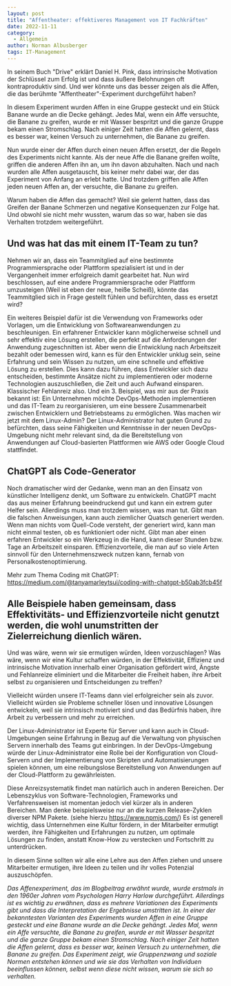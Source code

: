 ```yaml
---
layout: post
title: "Affentheater: effektiveres Management von IT Fachkräften"
date: 2022-11-11
category:
  - Allgemein
author: Norman Albusberger
tags: IT-Management 
---
```


In seinem Buch "Drive" erklärt Daniel H. Pink, dass intrinsische Motivation der Schlüssel zum Erfolg ist und dass äußere Belohnungen oft kontraproduktiv sind. Und wer könnte uns das besser zeigen als die Affen, die das berühmte "Affentheater"-Experiment durchgeführt haben?

In diesem Experiment wurden Affen in eine Gruppe gesteckt und ein Stück Banane wurde an die Decke gehängt. Jedes Mal, wenn ein Affe versuchte, die Banane zu greifen, wurde er mit Wasser bespritzt und die ganze Gruppe bekam einen Stromschlag. Nach einiger Zeit hatten die Affen gelernt, dass es besser war, keinen Versuch zu unternehmen, die Banane zu greifen.

Nun wurde einer der Affen durch einen neuen Affen ersetzt, der die Regeln des Experiments nicht kannte. Als der neue Affe die Banane greifen wollte, griffen die anderen Affen ihn an, um ihn davon abzuhalten. Nach und nach wurden alle Affen ausgetauscht, bis keiner mehr dabei war, der das Experiment von Anfang an erlebt hatte. Und trotzdem griffen alle Affen jeden neuen Affen an, der versuchte, die Banane zu greifen.

Warum haben die Affen das gemacht? Weil sie gelernt hatten, dass das Greifen der Banane Schmerzen und negative Konsequenzen zur Folge hat. Und obwohl sie nicht mehr wussten, warum das so war, haben sie das Verhalten trotzdem weitergeführt.

## Und was hat das mit einem IT-Team zu tun?

Nehmen wir an, dass ein Teammitglied auf eine bestimmte Programmiersprache oder Plattform spezialisiert ist und in der Vergangenheit immer erfolgreich damit gearbeitet hat. 
Nun wird beschlossen, auf eine andere Programmiersprache oder Plattform umzusteigen (Weil ist eben der neue, heiße Scheiß), könnte das Teammitglied sich in Frage gestellt fühlen und befürchten, dass es ersetzt wird?

Ein weiteres Beispiel dafür ist die Verwendung von Frameworks oder Vorlagen, um die Entwicklung von Softwareanwendungen zu beschleunigen.
Ein erfahrener Entwickler kann möglicherweise schnell und sehr effektiv eine Lösung erstellen, die perfekt auf die Anforderungen der Anwendung zugeschnitten ist. Aber wenn die Entwicklung nach Arbeitszeit bezahlt oder bemessen wird, kann es für den Entwickler unklug sein, seine Erfahrung und sein Wissen zu nutzen, um eine schnelle und effektive Lösung zu erstellen.
Dies kann dazu führen, dass Entwickler sich dazu entscheiden, bestimmte Ansätze nicht zu implementieren oder moderne Technologien auszuschließen, die Zeit und auch Aufwand einsparen. Klassischer Fehlanreiz also.
Und ein 3. Beispiel, was mir aus der Praxis bekannt ist: Ein Unternehmen möchte DevOps-Methoden implementieren und das IT-Team zu reorganisieren, um eine bessere Zusammenarbeit zwischen Entwicklern und Betriebsteams zu ermöglichen. Was machen wir jetzt mit dem Linux-Admin?
Der Linux-Administrator hat guten Grund zu befürchten, dass seine Fähigkeiten und Kenntnisse in der neuen DevOps-Umgebung nicht mehr relevant sind, da die Bereitstellung von Anwendungen auf Cloud-basierten Plattformen wie AWS oder Google Cloud stattfindet.

## ChatGPT als Code-Generator
Noch dramatischer wird der Gedanke, wenn man an den Einsatz von künstlicher Intelligenz denkt, um Software zu entwickeln. ChatGPT macht das aus meiner Erfahrung beeindruckend gut und kann ein extrem guter Helfer sein.
Allerdings muss man trotzdem wissen, was man tut. Gibt man die falschen Anweisungen, kann auch ziemlicher Quatsch generiert werden. Wenn man nichts vom Quell-Code versteht, der generiert wird, kann man nicht einmal testen, ob es funktioniert oder nicht. Gibt man aber einen erfahren Entwickler so ein Werkzeug in die Hand,
kann dieser Stunden bzw. Tage an Arbeitszeit einsparen. Effizienzvorteile, die man auf so viele Arten sinnvoll für den Unternehmenszweck nutzen kann, fernab von Personalkostenoptimierung. 

Mehr zum Thema Coding mit ChatGPT: https://medium.com/@tanyamarleytsui/coding-with-chatgpt-b50ab3fcb45f

## Alle Beispiele haben gemeinsam, dass Effektivitäts- und Effizienzvorteile nicht genutzt werden, die wohl unumstritten der Zielerreichung dienlich wären.

Und was wäre, wenn wir sie ermutigen würden, Ideen vorzuschlagen? Was wäre, wenn wir eine Kultur schaffen würden, in der Effektivität, Effizienz und intrinsische Motivation innerhalb einer Organisation gefördert wird, Ängste und Fehlanreize eliminiert und die Mitarbeiter die Freiheit haben, ihre Arbeit selbst zu organisieren und Entscheidungen zu treffen?

Vielleicht würden unsere IT-Teams dann viel erfolgreicher sein als zuvor. Vielleicht würden sie Probleme schneller lösen und innovative Lösungen entwickeln, weil sie intrinsisch motiviert sind und das Bedürfnis haben, ihre Arbeit zu verbessern und mehr zu erreichen.

Der Linux-Administrator ist Experte für Server und kann auch in Cloud-Umgebungen seine Erfahrung in Bezug auf die Verwaltung von physischen Servern innerhalb des Teams gut einbringen. In der DevOps-Umgebung würde der Linux-Administrator eine Rolle bei der Konfiguration von Cloud-Servern und der Implementierung von Skripten und Automatisierungen spielen können, um eine reibungslose Bereitstellung von Anwendungen auf der Cloud-Plattform zu gewährleisten.  

Diese Anreizsystematik findet man natürlich auch in anderen Bereichen. Der Lebenszyklus von Software-Technologien, Frameworks und Verfahrensweisen ist momentan jedoch viel kürzer als in anderen Bereichen. Man denke beispielsweise nur an die kurzen Release-Zyklen diverser NPM Pakete. (siehe hierzu https://www.npmjs.com/)
Es ist generell wichtig, dass Unternehmen eine Kultur fördern, in der Mitarbeiter ermutigt werden, ihre Fähigkeiten und Erfahrungen zu nutzen, um optimale Lösungen zu finden, anstatt Know-How zu verstecken und Fortschritt zu unterdrücken.

In diesem Sinne sollten wir alle eine Lehre aus den Affen ziehen und unsere Mitarbeiter ermutigen, ihre Ideen zu teilen und ihr volles Potenzial auszuschöpfen.

*Das Affenexperiment, das im Blogbeitrag erwähnt wurde, wurde erstmals in den 1960er Jahren vom Psychologen Harry Harlow durchgeführt. Allerdings ist es wichtig zu erwähnen, dass es mehrere Variationen des Experiments gibt und dass die Interpretation der Ergebnisse umstritten ist.
In einer der bekanntesten Varianten des Experiments wurden Affen in eine Gruppe gesteckt und eine Banane wurde an die Decke gehängt. Jedes Mal, wenn ein Affe versuchte, die Banane zu greifen, wurde er mit Wasser bespritzt und die ganze Gruppe bekam einen Stromschlag. Nach einiger Zeit hatten die Affen gelernt, dass es besser war, keinen Versuch zu unternehmen, die Banane zu greifen.
Das Experiment zeigt, wie Gruppenzwang und soziale Normen entstehen können und wie sie das Verhalten von Individuen beeinflussen können, selbst wenn diese nicht wissen, warum sie sich so verhalten.*
